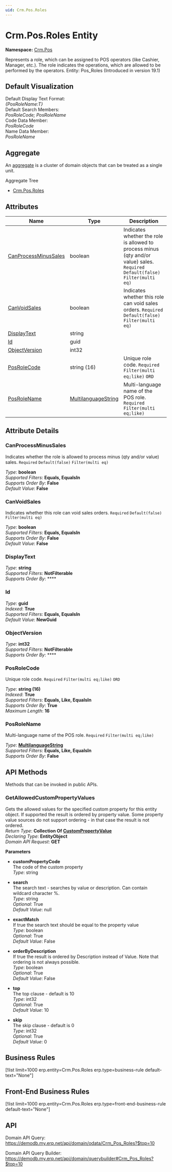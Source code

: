 ```yaml
---
uid: Crm.Pos.Roles
---
```

# Crm.Pos.Roles Entity

**Namespace:** [Crm.Pos](Crm.Pos.md)  

Represents a role, which can be assigned to POS operators (like Cashier, Manager, etc.). The role indicates the operations, which are allowed to be performed by the operators. Entity: Pos_Roles (Introduced in version 19.1)

## Default Visualization
Default Display Text Format:  
_{PosRoleName:T}_  
Default Search Members:  
_PosRoleCode; PosRoleName_  
Code Data Member:  
_PosRoleCode_  
Name Data Member:  
_PosRoleName_  

## Aggregate
An [aggregate](https://docs.erp.net/tech/advanced/concepts/aggregates.html) is a cluster of domain objects that can be treated as a single unit.  

Aggregate Tree  
* [Crm.Pos.Roles](Crm.Pos.Roles.md)  

## Attributes

| Name | Type | Description |
| ---- | ---- | --- |
| [CanProcessMinusSales](Crm.Pos.Roles.md#canprocessminussales) | boolean | Indicates whether the role is allowed to process minus (qty and/or value) sales. `Required` `Default(false)` `Filter(multi eq)` 
| [CanVoidSales](Crm.Pos.Roles.md#canvoidsales) | boolean | Indicates whether this role can void sales orders. `Required` `Default(false)` `Filter(multi eq)` 
| [DisplayText](Crm.Pos.Roles.md#displaytext) | string |  
| [Id](Crm.Pos.Roles.md#id) | guid |  
| [ObjectVersion](Crm.Pos.Roles.md#objectversion) | int32 |  
| [PosRoleCode](Crm.Pos.Roles.md#posrolecode) | string (16) | Unique role code. `Required` `Filter(multi eq;like)` `ORD` 
| [PosRoleName](Crm.Pos.Roles.md#posrolename) | [MultilanguageString](../data-types.md#multilanguagestring) | Multi-language name of the POS role. `Required` `Filter(multi eq;like)` 


## Attribute Details

### CanProcessMinusSales

Indicates whether the role is allowed to process minus (qty and/or value) sales. `Required` `Default(false)` `Filter(multi eq)`

_Type_: **boolean**  
_Supported Filters_: **Equals, EqualsIn**  
_Supports Order By_: **False**  
_Default Value_: **False**  

### CanVoidSales

Indicates whether this role can void sales orders. `Required` `Default(false)` `Filter(multi eq)`

_Type_: **boolean**  
_Supported Filters_: **Equals, EqualsIn**  
_Supports Order By_: **False**  
_Default Value_: **False**  

### DisplayText

_Type_: **string**  
_Supported Filters_: **NotFilterable**  
_Supports Order By_: ****  

### Id

_Type_: **guid**  
_Indexed_: **True**  
_Supported Filters_: **Equals, EqualsIn**  
_Default Value_: **NewGuid**  

### ObjectVersion

_Type_: **int32**  
_Supported Filters_: **NotFilterable**  
_Supports Order By_: ****  

### PosRoleCode

Unique role code. `Required` `Filter(multi eq;like)` `ORD`

_Type_: **string (16)**  
_Indexed_: **True**  
_Supported Filters_: **Equals, Like, EqualsIn**  
_Supports Order By_: **True**  
_Maximum Length_: **16**  

### PosRoleName

Multi-language name of the POS role. `Required` `Filter(multi eq;like)`

_Type_: **[MultilanguageString](../data-types.md#multilanguagestring)**  
_Supported Filters_: **Equals, Like, EqualsIn**  
_Supports Order By_: **False**  


## API Methods

Methods that can be invoked in public APIs.

### GetAllowedCustomPropertyValues

Gets the allowed values for the specified custom property for this entity object.              If supported the result is ordered by property value. Some property value sources do not support ordering - in that case the result is not ordered.  
_Return Type_: **Collection Of [CustomPropertyValue](../data-types.md#general.custompropertyvalue)**  
_Declaring Type_: **EntityObject**  
_Domain API Request_: **GET**  

**Parameters**  
  * **customPropertyCode**  
    The code of the custom property  
    _Type_: string  

  * **search**  
    The search text - searches by value or description. Can contain wildcard character %.  
    _Type_: string  
     _Optional_: True  
    _Default Value_: null  

  * **exactMatch**  
    If true the search text should be equal to the property value  
    _Type_: boolean  
     _Optional_: True  
    _Default Value_: False  

  * **orderByDescription**  
    If true the result is ordered by Description instead of Value. Note that ordering is not always possible.  
    _Type_: boolean  
     _Optional_: True  
    _Default Value_: False  

  * **top**  
    The top clause - default is 10  
    _Type_: int32  
     _Optional_: True  
    _Default Value_: 10  

  * **skip**  
    The skip clause - default is 0  
    _Type_: int32  
     _Optional_: True  
    _Default Value_: 0  



## Business Rules

[!list limit=1000 erp.entity=Crm.Pos.Roles erp.type=business-rule default-text="None"]

## Front-End Business Rules

[!list limit=1000 erp.entity=Crm.Pos.Roles erp.type=front-end-business-rule default-text="None"]

## API

Domain API Query:
<https://demodb.my.erp.net/api/domain/odata/Crm_Pos_Roles?$top=10>

Domain API Query Builder:
<https://demodb.my.erp.net/api/domain/querybuilder#Crm_Pos_Roles?$top=10>

